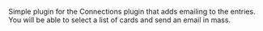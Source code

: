 Simple plugin for the Connections plugin that adds emailing to the entries. You will be able to select a list of cards and send an email in mass. 
